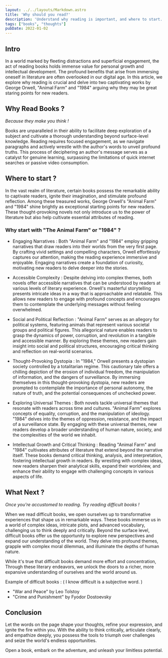 ```yaml
---
layout: ../../layouts/Markdown.astro
title: 'Why should you read?'
description: 'Understand why reading is important, and where to start.'
tags: ["books", "thoughts"]
pubDate: 2022-01-02
---
```


## Intro 

In a world marked by fleeting distractions and superficial engagement, the act of reading books holds immense value for personal growth and intellectual development. The profound benefits that arise from immersing oneself in literature are often overlooked in our digital age. In this article, we explore why reading is crucial and delve into two captivating works by George Orwell, "Animal Farm" and "1984" arguing why they may be great staring points for new readers.

## Why Read Books ?

*Because they make you think !*

Books are unparalleled in their ability to facilitate deep exploration of a subject and cultivate a thorough understanding beyond surface-level knowledge. Reading requires focused engagement, as we navigate paragraphs and actively wrestle with the author's words to unveil profound truths. This process of deciphering an author's message serves as a catalyst for genuine learning, surpassing the limitations of quick internet searches or passive video consumption.

## Where to start ?

In the vast realm of literature, certain books possess the remarkable ability to captivate readers, ignite their imagination, and stimulate profound reflection. Among these treasured works, George Orwell's "Animal Farm" and "1984" shine brightly as exceptional starting points for new readers. These thought-provoking novels not only introduce us to the power of literature but also help cultivate essential attributes of reading. 

### Why start with "The Animal Farm" or "1984" ?

- Engaging Narratives :
Both "Animal Farm" and "1984" employ gripping narratives that draw readers into their worlds from the very first page. By crafting vivid settings and compelling characters, Orwell effortlessly captures our attention, making the reading experience immersive and enjoyable. Engaging narratives create a foundation of curiosity, motivating new readers to delve deeper into the stories.

- Accessible Complexity :
Despite delving into complex themes, both novels offer accessible narratives that can be understood by readers at various levels of literary experience. Orwell's masterful storytelling presents intricate ideas in a way that is approachable and relatable. This allows new readers to engage with profound concepts and encourages them to contemplate the underlying messages without feeling overwhelmed.

- Social and Political Reflection :
"Animal Farm" serves as an allegory for political systems, featuring animals that represent various societal groups and political figures. This allegorical nature enables readers to grasp the dynamics of power, corruption, and revolution in a tangible and accessible manner. By exploring these themes, new readers gain insight into social and political structures, encouraging critical thinking and reflection on real-world scenarios.

- Thought-Provoking Dystopia :
In "1984," Orwell presents a dystopian society controlled by a totalitarian regime. This cautionary tale offers a chilling depiction of the erosion of individual freedom, the manipulation of information, and the dangers of surveillance. By immersing themselves in this thought-provoking dystopia, new readers are prompted to contemplate the importance of personal autonomy, the nature of truth, and the potential consequences of unchecked power.

- Exploring Universal Themes :
Both novels tackle universal themes that resonate with readers across time and cultures. "Animal Farm" explores concepts of equality, corruption, and the manipulation of ideology. "1984" delves into the themes of oppression, resistance, and the impact of a surveillance state. By engaging with these universal themes, new readers develop a broader understanding of human nature, society, and the complexities of the world we inhabit.

- Intellectual Growth and Critical Thinking :
Reading "Animal Farm" and "1984" cultivates attributes of literature that extend beyond the narrative itself. These books demand critical thinking, analysis, and interpretation, fostering intellectual growth in readers. By wrestling with complex ideas, new readers sharpen their analytical skills, expand their worldview, and enhance their ability to engage with challenging concepts in various aspects of life.

## What Next ?

*Once you're accustomed to reading. Try reading difficult books !*

When we read difficult books, we open ourselves up to transformative experiences that shape us in remarkable ways. These books immerse us in a world of complex ideas, intricate plots, and advanced vocabulary, challenging us to think deeply and critically.
Beyond the surface level, difficult books offer us the opportunity to explore new perspectives and expand our understanding of the world. They delve into profound themes, grapple with complex moral dilemmas, and illuminate the depths of human nature.

While it's true that difficult books demand more effort and concentration, Through these literary endeavors, we unlock the doors to a richer, more expansive understanding of ourselves and the world around us.

Example of difficult books : ( I know difficult is a subjective word. )
- "War and Peace" by Leo Tolstoy
- "Crime and Punishment" by Fyodor Dostoevsky

## Conclusion

Let the words on the page shape your thoughts, refine your expression, and ignite the fire within you. With the ability to think critically, articulate clearly, and empathize deeply, you possess the tools to triumph over challenges and seize the world's endless opportunities.

Open a book, embark on the adventure, and unleash your limitless potential.


